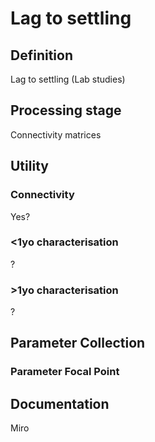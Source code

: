 # Lag to settling
<!-- 
{: .no_toc .text-delta }
* TOC
{:toc} -->

## Definition

Lag to settling (Lab studies)

## Processing stage

Connectivity matrices 

## Utility 
### Connectivity

Yes?

### <1yo characterisation

?

### >1yo characterisation

?

## Parameter Collection
### Parameter Focal Point

 

## Documentation

Miro